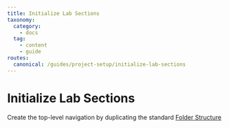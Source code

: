 ```yaml
---
title: Initialize Lab Sections
taxonomy:
  category:
    - docs
  tag:
    - content
    - guide
routes:
  canonical: /guides/project-setup/initialize-lab-sections
---
```

# Initialize Lab Sections



Create the top-level navigation by duplicating the standard [Folder Structure][1]

[1]: https://docs.ginkgo.st/~docs/grav/manifest/features/information-architecture/solution/folder-structure	"Project Lab Folder Structure"